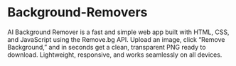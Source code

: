# Background-Removers
AI Background Remover is a fast and simple web app built with HTML, CSS, and JavaScript using the Remove.bg API. Upload an image, click “Remove Background,” and in seconds get a clean, transparent PNG ready to download. Lightweight, responsive, and works seamlessly on all devices.
